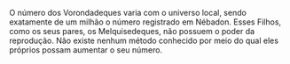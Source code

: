 ﻿O número dos Vorondadeques varia com o universo local, sendo exatamente de um milhão o número registrado em Nébadon. Esses Filhos, como os seus pares, os Melquisedeques, não possuem o poder da reprodução. Não existe nenhum método conhecido por meio do qual eles próprios possam aumentar o seu número.